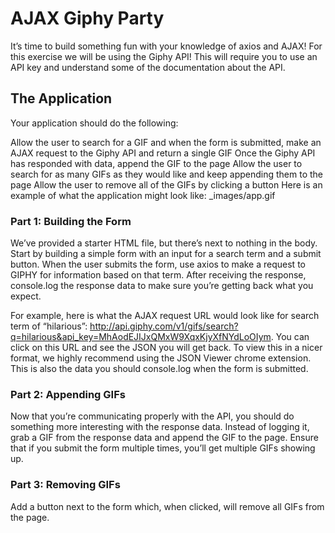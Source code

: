 # AJAX Giphy Party
It’s time to build something fun with your knowledge of axios and AJAX! For this exercise we will be using the Giphy API! This will require you to use an API key and understand some of the documentation about the API.

## The Application

Your application should do the following:

Allow the user to search for a GIF and when the form is submitted, make an AJAX request to the Giphy API and return a single GIF
Once the Giphy API has responded with data, append the GIF to the page
Allow the user to search for as many GIFs as they would like and keep appending them to the page
Allow the user to remove all of the GIFs by clicking a button
Here is an example of what the application might look like:
_images/app.gif
### Part 1: Building the Form

We’ve provided a starter HTML file, but there’s next to nothing in the body. Start by building a simple form with an input for a search term and a submit button. When the user submits the form, use axios to make a request to GIPHY for information based on that term. After receiving the response, console.log the response data to make sure you’re getting back what you expect.

For example, here is what the AJAX request URL would look like for search term of “hilarious”: http://api.giphy.com/v1/gifs/search?q=hilarious&api_key=MhAodEJIJxQMxW9XqxKjyXfNYdLoOIym. You can click on this URL and see the JSON you will get back. To view this in a nicer format, we highly recommend using the JSON Viewer chrome extension. This is also the data you should console.log when the form is submitted.

### Part 2: Appending GIFs

Now that you’re communicating properly with the API, you should do something more interesting with the response data. Instead of logging it, grab a GIF from the response data and append the GIF to the page. Ensure that if you submit the form multiple times, you’ll get multiple GIFs showing up.

### Part 3: Removing GIFs

Add a button next to the form which, when clicked, will remove all GIFs from the page.
